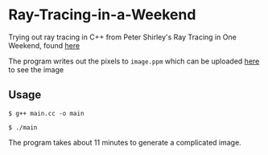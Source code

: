 # Ray-Tracing-in-a-Weekend
Trying out ray tracing in C++ from Peter Shirley's Ray Tracing in One Weekend, found [here](http://www.realtimerendering.com/raytracing/Ray%20Tracing%20in%20a%20Weekend.pdf)

The program writes out the pixels to `image.ppm` which can be uploaded [here](http://paulcuth.me.uk/netpbm-viewer/) to see the image

## Usage
```
$ g++ main.cc -o main

$ ./main
```

The program takes about 11 minutes to generate a complicated image.
